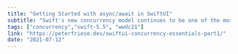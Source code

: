 ```yaml
---
title: "Getting Started with async/await in SwiftUI"
subtitle: "Swift's new concurrency model continues to be one of the most popular topics amongst the developer community. There have already been many great articles written on the topic, but I still enjoy reading more about it, as it helps cement understanding. In this post, Peter Friese helps us get started with async/await, demonstrating how it interacts with SwiftUI and its latest features."
tags: ["concurrency","swift-5.5", "wwdc21"]
link: "https://peterfriese.dev/swiftui-concurrency-essentials-part1/"
date: "2021-07-12"
---
```

